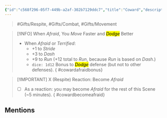 ```yaml
---
{"id":"c568f296-05f7-449b-a2af-302b7129ddc7","title":"Coward","description":"You are a coward.","publish":true,"date_created":"Saturday, March 30th 2024, 10:10:46 pm","date_modified":"Wednesday, April 17th 2024, 7:09:43 pm","cssclasses":["mado-heading"],"path":"Tabletop/Campaigns/And A Thousand Years More/Inventory/Gifts/Coward.md","permalink":"/tabletop/campaigns/and-a-thousand-years-more/inventory/gifts/coward/","PassFrontmatter":true}
---
```



> #Gifts/Respite, #Gifts/Combat, #Gifts/Movement

> [!INFO] When *Afraid*, You *Move* Faster and *<mark class="hltr-aqua">Dodge</mark>* Better
> - When *Afraid* or *Terrified*:
> 	- +1 to *Stride*
> 	- +3 to *Dash*
> 	- +9 to *Run* (+12 total to *Run*, because *Run* is based on *Dash*.)
> 	- `dice: 1d12` Bonus to *<mark class="hltr-aqua">Dodge</mark>* defense (but not to other defenses).
{ #cowardafraidbonus}


> [!IMPORTANT] X (Respite) Reaction: Become *Afraid*
> - [ ] As a reaction: you may become *Afraid* for the rest of this Scene (~5 minutes).
{ #cowardbecomeafraid}


## Mentions


